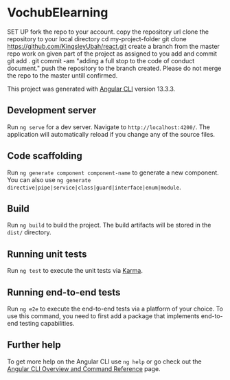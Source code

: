 # VochubElearning

SET UP
fork the repo to your account.
copy the repository url
clone the repository to your local directory
cd my-project-folder
git clone https://github.com/KingsleyUbah/react.git
create a branch from the master repo
work on given part of the project as assigned to you
add and commit
git add .
git commit -am "adding a full stop to the code of conduct document."
push the repository to the branch created.
Please do not merge the repo to the master untill confirmed.



This project was generated with [Angular CLI](https://github.com/angular/angular-cli) version 13.3.3.

## Development server

Run `ng serve` for a dev server. Navigate to `http://localhost:4200/`. The application will automatically reload if you change any of the source files.

## Code scaffolding

Run `ng generate component component-name` to generate a new component. You can also use `ng generate directive|pipe|service|class|guard|interface|enum|module`.

## Build

Run `ng build` to build the project. The build artifacts will be stored in the `dist/` directory.

## Running unit tests

Run `ng test` to execute the unit tests via [Karma](https://karma-runner.github.io).

## Running end-to-end tests

Run `ng e2e` to execute the end-to-end tests via a platform of your choice. To use this command, you need to first add a package that implements end-to-end testing capabilities.

## Further help

To get more help on the Angular CLI use `ng help` or go check out the [Angular CLI Overview and Command Reference](https://angular.io/cli) page.
